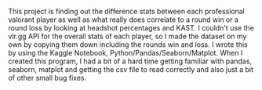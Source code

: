 This project is finding out the difference stats between each professional valorant player as well as what really does correlate to a round win or a round loss by looking at headshot percentages and KAST. 
I couldn't use the vlr.gg API for the overall stats of each player, so I made the dataset on my own by copying them down including the rounds win and loss.
I wrote this by using the Kaggle Notebook, Python/Pandas/Seaborn/Matplot.
When I created this program, I had a bit of a hard time getting familiar with pandas, seaborn, matplot and getting the csv file to read correctly and also just a bit of other small bug fixes.
